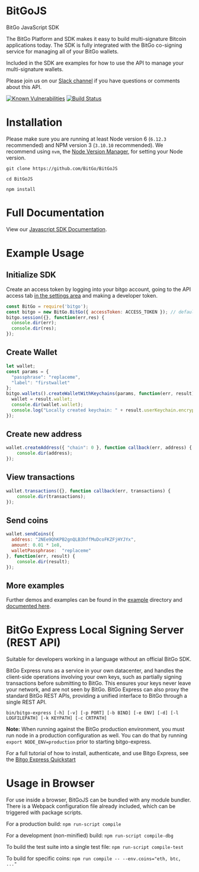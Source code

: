 # BitGoJS

BitGo JavaScript SDK

The BitGo Platform and SDK makes it easy to build multi-signature Bitcoin applications today.
The SDK is fully integrated with the BitGo co-signing service for managing all of your BitGo wallets.

Included in the SDK are examples for how to use the API to manage your multi-signature wallets.

Please join us on our [Slack channel](https://bitgodevs.slack.com) if you have questions or comments about this API.

[![Known Vulnerabilities](https://snyk.io/test/npm/bitgo/badge.svg)](https://snyk.io/test/npm/bitgo) [![Build Status](https://travis-ci.org/BitGo/BitGoJS.png?branch=master)](https://travis-ci.org/BitGo/BitGoJS)

# Installation

Please make sure you are running at least Node version 6 (`6.12.3` recommended) and NPM version 3 (`3.10.10` recommended).
We recommend using `nvm`, the [Node Version Manager](https://github.com/creationix/nvm/blob/master/README.markdown#installation), for setting your Node version.

`git clone https://github.com/BitGo/BitGoJS`

`cd BitGoJS`

`npm install`

# Full Documentation

View our [Javascript SDK Documentation](https://www.bitgo.com/api/v2).

# Example Usage

## Initialize SDK
Create an access token by logging into your bitgo account, going to the API access tab [in the settings area](https://www.bitgo.com/settings) and making a developer token.
```js
const BitGo = require('bitgo');
const bitgo = new BitGo.BitGo({ accessToken: ACCESS_TOKEN }); // defaults to testnet. add env: 'prod' if you want to go against mainnet
bitgo.session({}, function(err,res) {
  console.dir(err);
  console.dir(res);
});
```

## Create Wallet
```js
let wallet;
const params = { 
  "passphrase": "replaceme", 
  "label": "firstwallet"
};
bitgo.wallets().createWalletWithKeychains(params, function(err, result) {
  wallet = result.wallet; 
  console.dir(wallet.wallet);
  console.log("Locally created keychain: " + result.userKeychain.encryptedXprv);
});
```

## Create new address
```js
wallet.createAddress({ "chain": 0 }, function callback(err, address) {
    console.dir(address);
});
```

## View transactions
```js
wallet.transactions({}, function callback(err, transactions) {
    console.dir(transactions);
});
```

## Send coins
```js
wallet.sendCoins({ 
  address: "2NEe9QhKPB2gnQLB3hffMuDcoFKZFjHYJYx", 
  amount: 0.01 * 1e8, 
  walletPassphrase:  "replaceme" 
}, function(err, result) {
    console.dir(result);
});
```

## More examples
Further demos and examples can be found in the [example](example/) directory and [documented here](https://www.bitgo.com/api/v2/?javascript#examples).

# BitGo Express Local Signing Server (REST API)

Suitable for developers working in a language without an official BitGo SDK.

BitGo Express runs as a service in your own datacenter, and handles the client-side operations involving your own keys, such as partially signing transactions before submitting to BitGo.
This ensures your keys never leave your network, and are not seen by BitGo. BitGo Express can also proxy the standard BitGo REST APIs, providing a unified interface to BitGo through a single REST API.

`bin/bitgo-express [-h] [-v] [-p PORT] [-b BIND] [-e ENV] [-d] [-l LOGFILEPATH] [-k KEYPATH] [-c CRTPATH]`

**Note:** When running against the BitGo production environment, you must run node in a production configuration as well. You can do that by running `export NODE_ENV=production` prior to starting bitgo-express.

For a full tutorial of how to install, authenticate, and use Bitgo Express, see the [Bitgo Express Quickstart](https://platform.bitgo.com/bitgo-express/)

# Usage in Browser

For use inside a browser, BitGoJS can be bundled with any module bundler. There is a Webpack configuration file already included, which can be triggered with package scripts.

For a production build: `npm run-script compile`

For a development (non-minified) build: `npm run-script compile-dbg`

To build the test suite into a single test file: `npm run-script compile-test`

To build for specific coins: `npm run compile -- --env.coins="eth, btc, ..."`
